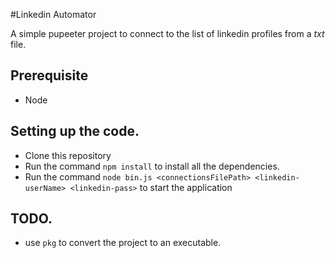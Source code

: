 #Linkedin Automator

A simple pupeeter project to connect to the list of linkedin profiles from a *txt* file.

## Prerequisite

- Node

## Setting up the code.

- Clone this repository 
- Run the command `npm install` to install all the dependencies.
- Run the command `node bin.js <connectionsFilePath> <linkedin-userName> <linkedin-pass>` to start the application

## TODO.

- use `pkg` to convert the project to an executable.
